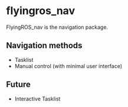 flyingros_nav
=============

FlyingROS_nav is the navigation package. 

Navigation methods
-------------

* Tasklist
* Manual control (with minimal user interface)

Future 
------------

* Interactive Tasklist